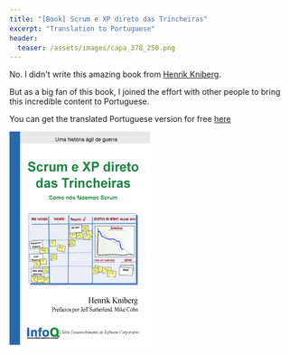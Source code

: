 ```yaml
---
title: "[Book] Scrum e XP direto das Trincheiras"
excerpt: "Translation to Portuguese"
header:
  teaser: /assets/images/capa_378_250.png
---
```


No. I didn't write this amazing book from [Henrik Kniberg](https://www.crisp.se/konsulter/henrik-kniberg).

But as a big fan of this book, I joined the effort with other people to bring this incredible content to Portuguese. 

You can get the translated Portuguese version for free [here](https://www.infoq.com/br/minibooks/scrum-xp-from-the-trenches/#minibookDownload/)

![](/assets/images/capa_378_250.png)


